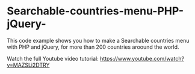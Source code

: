 # Searchable-countries-menu-PHP-jQuery-
This code example shows you how to make a Searchable countries menu with PHP and jQuery, for more than 200 countries aroound the world.

Watch the full Youtube video tutorial: https://www.youtube.com/watch?v=MAZSLi2DTRY
